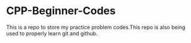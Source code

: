 # CPP-Beginner-Codes
This is a repo to store my practice problem codes.This repo is also being used to properly learn git and github.
